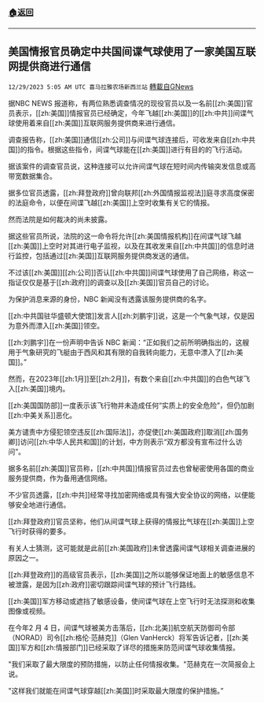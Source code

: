 ###  [:house:返回](README.md)
---


## 美国情报官员确定中共国间谍气球使用了一家美国互联网提供商进行通信
`12/29/2023 5:05 AM UTC 喜马拉雅农场新西兰站` [轉載自GNews](https://gnews.org/articles/2163011)


据NBC NEWS 报道称，有两位熟悉调查情况的现役官员以及一名前[[zh:美国]]官员表示，[[zh:美国]]情报官员已经确定，今年飞越[[zh:美国]]的[[zh:中共]]间谍气球使用着来自[[zh:美国]]互联网服务提供商来进行通信。

调查报告称，[[zh:美国]]通信[[zh:公司]]与间谍气球连接后，可收发来自[[zh:中共国]]的指令。根据这些指令，间谍气球能在[[zh:美国]]进行有目的的飞行活动。

据该案件的调查官员说，这种连接可以允许间谍气球在短时间内传输突发信息或高带宽数据集合。


据多位官员透露，[[zh:拜登政府]]曾向联邦[[zh:外国情报监视法]]庭寻求高度保密的法庭命令，以便在间谍飞越[[zh:美国]]上空时收集有关它的情报。

然而法院是如何裁决的尚未披露。

据这些官员所说，法院的这一命令将允许[[zh:美国情报机构]]在间谍气球飞越[[zh:美国]]上空时对其进行电子监视，以及在其收发来自[[zh:中共国]]的信息时进行监控，包括通过[[zh:美国]]互联网服务提供商发送的通信。

不过该[[zh:美国]][[zh:公司]]否认[[zh:中共国]]间谍气球使用了自己网络，称这一指证仅仅是基于[[zh:政府]]的调查以及[[zh:美国]]官员自己的讨论。

为保护消息来源的身份，NBC 新闻没有透露该服务提供商的名字。

[[zh:中共国驻华盛顿大使馆]]发言人[[zh:刘鹏宇]]说，这是一个气象气球，仅是因为意外而漂入[[zh:美国]]领空。

[[zh:刘鹏宇]]在一份声明中告诉 NBC 新闻：“正如我们之前所明确指出的，这艘用于气象研究的飞艇由于西风和其有限的自我转向能力，无意中漂入了[[zh:美国]]。”

然而，在2023年[[zh:1月]]至[[zh:2月]]，有数个来自[[zh:中共国]]的白色气球飞入[[zh:美国]]境内。

[[zh:美国国防部]]一度表示该飞行物并未造成任何“实质上的安全危险”，但仍加剧[[zh:中美关系]]恶化。

美方谴责中方侵犯领空违反[[zh:国际法]]，亦促使[[zh:美国政府]]取消[[zh:国务卿]]访问[[zh:中华人民共和国]]的计划，中方则表示“双方都没有宣布过什么访问”。


据多名前[[zh:美国]]官员称，[[zh:中共国]]情报官员过去也曾秘密使用各国的商业服务提供商，作为备用通信网络。

不少官员透露，[[zh:中共]]经常寻找加密网络或具有强大安全协议的网络，以便能够安全地进行通信。


[[zh:拜登政府]]官员坚称，他们从间谍气球上获得的情报比气球在[[zh:美国]]上空飞行时获得的要多。

有关人士猜测，这可能就是此前[[zh:美国政府]]未曾透露间谍气球相关调查进展的原因之一。

[[zh:拜登政府]]的高级官员表示，[[zh:美国]]之所以能够保证地面上的敏感信息不被泄露，是因为[[zh:政府]]密切跟踪间谍气球的预计飞行路线。

[[zh:美国]]军方移动或遮挡了敏感设备，使间谍气球在上空飞行时无法探测和收集图像或视频。

在今年2 月 4 日，间谍气球被美方击落后，[[zh:北美]]航空航天防御司令部（NORAD）司令[[zh:格伦·范赫克]]（Glen VanHerck）将军告诉记者，[[zh:美国]]军方和[[zh:情报部门]]已经采取了详尽的措施来防范间谍气球收集情报。


"我们采取了最大限度的预防措施，以防止任何情报收集。"范赫克在一次简报会上说。

"这样我们就能在间谍气球穿越[[zh:美国]]时采取最大限度的保护措施。”


